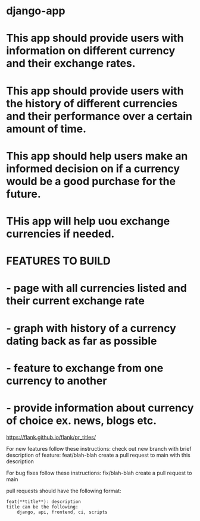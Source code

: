 # django-app

# This app should provide users with information on different currency and their exchange rates.
# This app should provide users with the history of different currencies and their performance over a certain amount of time.
# This app should help users make an informed decision on if a currency would be a good purchase for the future.
# THis app will help uou exchange currencies if needed.

# FEATURES TO BUILD
# - page with all currencies listed and their current exchange rate
# - graph with history of a currency dating back as far as possible
# - feature to exchange from one currency to another
# - provide information about currency of choice ex. news, blogs etc.

https://flank.github.io/flank/pr_titles/

For new features follow these instructions:
check out new branch with brief description of feature:
    feat/blah-blah
    create a pull request to main with this description


For bug fixes follow these instructions:
    fix/blah-blah
    create a pull request to main


pull requests should have the following format:

    feat(**title**): description
    title can be the following:
        django, api, frontend, ci, scripts
